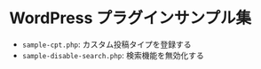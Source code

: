 # WordPress プラグインサンプル集

- `sample-cpt.php`: カスタム投稿タイプを登録する
- `sample-disable-search.php`: 検索機能を無効化する
